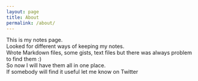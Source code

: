 ```yaml
---
layout: page
title: About
permalink: /about/
---
```


This is my notes page.  
Looked for different ways of keeping my notes.  
Wrote Markdown files, some gists, text files but there was always problem to find them :)  
So now I will have them all in one place.  
If somebody will find it useful let me know on Twitter
